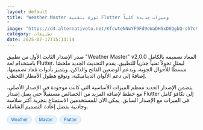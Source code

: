 ```yaml
---
layout: default
title: "Weather Master ثورة بتقنية Flutter وميزات جديدة كلياً
"
image: "https://d4.alternativeto.net/KfcwteNNwYF9Fd9oWaDH5xD8QgbQ-sh7c93IjpyOtS0/rs:fill:1520:760:0/g:ce:0:0/YWJzOi8vZGlzdC9jb250ZW50LzE3NTI3NjUyNDQzMzAucG5n.png"
category: تطبيقات
date: 2025-07-17T15:13:14
---
```


صدر الإصدار الثابت الأول من تطبيق "Weather Master" v2.0.0 المعاد تصميمه بالكامل باستخدام لغة Flutter، ليمثل تحولاً تقنياً جذرياً للتطبيق. يقدم التحديث الجديد ملخصًا مبسطًا للأحوال الجوية، ويدعم الوضعين الفاتح والداكن، ويتميز بأدوات مُعاد تصميمها، إضافةً إلى دعم الألوان الديناميكية، وتوقع هطول الأمطار اللحظي.

يتضمن الإصدار الجديد معظم الميزات الأساسية التي كانت موجودة في الإصدار الأصلي، مع خطط لإضافة المزيد من الخصائص مستقبلاً حتى يصل إصدار Flutter إلى تكافؤ كامل في الميزات مع الإصدار السابق. يمكن الآن للمستخدمين الاستمتاع بتجربة أكثر سلاسة وجاذبية بفضل إعادة التصميم الشاملة.

<div style="margin-top:2px; margin-bottom:2px;"><a href="https://bidjadraft.github.io/?query=Weather" style="background:#e3f2fd; color:#1565c0; font-size:80%; border-radius:12px; padding:3px 10px; margin:2px 4px 2px 0; display:inline-block; border:1px solid #bbdefb; text-decoration:none;">Weather</a> <a href="https://bidjadraft.github.io/?query=Master" style="background:#e3f2fd; color:#1565c0; font-size:80%; border-radius:12px; padding:3px 10px; margin:2px 4px 2px 0; display:inline-block; border:1px solid #bbdefb; text-decoration:none;">Master</a> <a href="https://bidjadraft.github.io/?query=Flutter" style="background:#e3f2fd; color:#1565c0; font-size:80%; border-radius:12px; padding:3px 10px; margin:2px 4px 2px 0; display:inline-block; border:1px solid #bbdefb; text-decoration:none;">Flutter</a></div><br><br>
